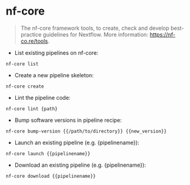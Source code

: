 # nf-core

> The nf-core framework tools, to create, check and develop best-practice guidelines for Nextflow.
> More information: <https://nf-co.re/tools>.

- List existing pipelines on nf-core:

`nf-core list`

- Create a new pipeline skeleton:

`nf-core create`

- Lint the pipeline code:

`nf-core lint {path}`

- Bump software versions in pipeline recipe:

`nf-core bump-version {{/path/to/directory}} {{new_version}}`

- Launch an existing pipeline (e.g. {pipelinename}):

`nf-core launch {{pipelinename}}`

- Download an existing pipeline  (e.g. {pipelinename}):

`nf-core download {{pipelinename}}`
